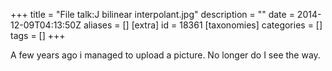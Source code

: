 +++
title = "File talk:J bilinear interpolant.jpg"
description = ""
date = 2014-12-09T04:13:50Z
aliases = []
[extra]
id = 18361
[taxonomies]
categories = []
tags = []
+++

A few years ago i managed to upload a picture.  No longer do I see the way.
